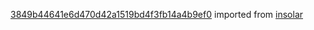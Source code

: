 [3849b44641e6d470d42a1519bd4f3fb14a4b9ef0](https://github.com/insolar/insolar/commit/3849b44641e6d470d42a1519bd4f3fb14a4b9ef0) imported from [insolar](https://github.com/insolar/insolar)
